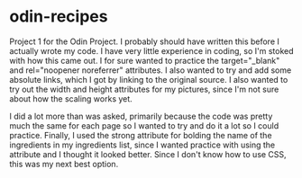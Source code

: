 # odin-recipes
Project 1 for the Odin Project.
I probably should have written this before I actually wrote my code. I have very little experience in coding, so I'm stoked with how this came out. I for sure wanted to practice the target="_blank" and rel="noopener noreferrer" attributes. I also wanted to try and add some absolute links, which I got by linking to the original source. I also wanted to try out the width and height attributes for my pictures, since I'm not sure about how the scaling works yet.

I did a lot more than was asked, primarily because the code was pretty much the same for each page so I wanted to try and do it a lot so I could practice. Finally, I used the strong attribute for bolding the name of the ingredients in my ingredients list, since I wanted practice with using the attribute and I thought it looked better. Since I don't know how to use CSS, this was my next best option. 

